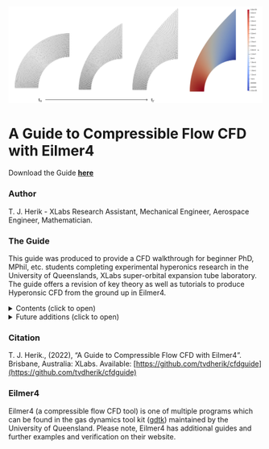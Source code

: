 <img src="img.png" width="700">

# A Guide to Compressible Flow CFD with Eilmer4
Download the Guide **[here](https://github.com/tvdherik/cfdguide/raw/main/cfdguide.pdf)**

### Author
T. J. Herik - XLabs Research Assistant, Mechanical Engineer, Aerospace Engineer, Mathematician.

### The Guide
This guide was produced to provide a CFD walkthrough for beginner PhD, MPhil, etc. students completing experimental hyperonics research in the University of Queenslands, XLabs super-orbital expansion tube laboratory. The guide offers a revision of key theory as well as tutorials to produce Hyperonsic CFD from the ground up in Eilmer4.

<details>
<summary> Contents (click to open) </summary>

Gas models, high-temperature gas effects, chemistry models, energy transfer, installation and setup of Ubuntu and Eilmer4, paraview setup, examples of constructing fundamental hypersonic geometries in Eilmer4 (wedges, cones, double wings, cylinders, data-point-based geometries, parametric models), simulating high-temperature gas effects in Eilmer4 (finite-rate chemistry, two-temperature models for thermochemical non-equilibrium)

</details>

<details>
<summary> Future additions (click to open) </summary>
 
Implicit vs. explicit solvers, grid independence studies, using the Eilmer4 Newton-Krylov steady-state solver, viscous simulations, catalysis, y+ studies, turbulence.
 
</details>

### Citation
T. J. Herik., (2022), “A Guide to Compressible Flow CFD with Eilmer4”. 
Brisbane, Australia: XLabs. Available: [https://github.com/tvdherik/cfdguide](https://github.com/tvdherik/cfdguide)


### Eilmer4
Eilmer4 (a compressible flow CFD tool) is one of multiple programs which can be found in the gas dynamics tool kit ([gdtk](https://gdtk.uqcloud.net/)) maintained by the University of Queensland. Please note, Eilmer4 has additional guides and further examples and verification on their website.
